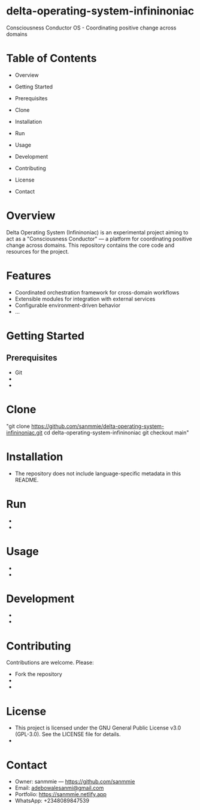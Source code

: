 # delta-operating-system-infininoniac
Consciousness Conductor OS - Coordinating positive change across domains

# Table of Contents

* Overview
* Getting Started
* Prerequisites
* Clone
* Installation
* Run

* Usage
* Development 
* Contributing
* License
* Contact

# Overview

Delta Operating System (Infininoniac) is an experimental project aiming to act as a "Consciousness Conductor" — a platform for coordinating positive change across domains. This repository contains the core code and resources for the project.

# Features

* Coordinated orchestration framework for cross-domain workflows
* Extensible modules for integration with external services
* Configurable environment-driven behavior
* ...

# Getting Started

## Prerequisites
* Git
*
*

# Clone
 "git clone https://github.com/sanmmie/delta-operating-system-infininoniac.git
cd delta-operating-system-infininoniac
git checkout main"

# Installation
* The repository does not include language-specific metadata in this README.

# Run
* 
* 

# Usage
* 
* 

# Development
* 
* 

# Contributing
Contributions are welcome. Please:

* Fork the repository
* 
* 

# License
* This project is licensed under the GNU General Public License v3.0 (GPL-3.0). See the LICENSE file for details.
* 

# Contact
* Owner: sanmmie — https://github.com/sanmmie
* Email: adebowalesanmi@gmail.com
* Portfolio: https://sanmmie.netlify.app
* WhatsApp: +2348089847539